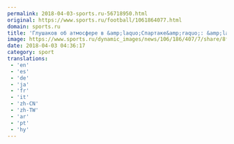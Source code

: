 ```yaml
---
permalink: 2018-04-03-sports.ru-56718950.html
original: https://www.sports.ru/football/1061864077.html
domain: sports.ru
title: 'Глушаков об атмосфере в &amp;laquo;Спартаке&amp;raquo;: &amp;laquo;Можем все высказать друг другу, подраться в раздевалке. Лучше так, чем скрыто, тихо и неискренне&amp;raquo;'
image: https://www.sports.ru/dynamic_images/news/106/186/407/7/share/8f38b8.png
date: 2018-04-03 04:36:17
category: sport
translations: 
 - 'en'
 - 'es'
 - 'de'
 - 'ja'
 - 'fr'
 - 'it'
 - 'zh-CN'
 - 'zh-TW'
 - 'ar'
 - 'pt'
 - 'hy'
---
```


